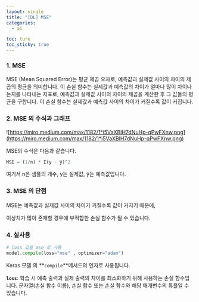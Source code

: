 ```yaml
---
layout: single
title: "[DL] MSE"
categories:
  - ai

toc: ture
toc_sticky: true
---
```


<!-- 위는 머릿말임 아래부터 포스트 본문 -->

### 1. MSE

MSE (Mean Squared Error)는 평균 제곱 오차로, 예측값과 실제값 사이의 차이의 제곱의 평균을 의미합니다. 이 손실 함수는 실제값과 예측값의 차이가 얼마나 많이 차이나는지를 나타내는 지표로, 예측값과 실제값 사이의 차이의 제곱을 계산한 후 그 값들의 평균을 구합니다. 이 손실 함수는 실제값과 예측값 사이의 차이가 커질수록 값이 커집니다.

### 2. MSE 의 수식과 그래프

![https://miro.medium.com/max/1182/1*i5VaXBlH7dNuHp-qPwFXnw.png](https://miro.medium.com/max/1182/1*i5VaXBlH7dNuHp-qPwFXnw.png)

MSE의 수식은 다음과 같습니다.

```python
MSE = (1/n) * Σ(y - ŷ)^2
```

여기서 n은 샘플의 개수, y는 실제값, ŷ는 예측값입니다.

### 3. MSE 의 단점

MSE는 예측값과 실제값 사이의 차이가 커질수록 값이 커지기 때문에, 

이상치가 많이 존재할 경우에 부적합한 손실 함수가 될 수 있습니다.

### 4. 실사용

```python
# loss 값을 mse 로 사용
model.compile(loss="mse" , optimizer="adam")
```

Keras 모델 의 **`compile`**메서드의 인자로 사용됩니다.

**`loss`**: 학습 시 예측 출력과 실제 출력의 차이를 최소화하기 위해 사용하는 손실 함수입니다. 문자열(손실 함수 이름), 손실 함수 또는 손실 함수와 해당 매개변수의 튜플일 수 있습니다.